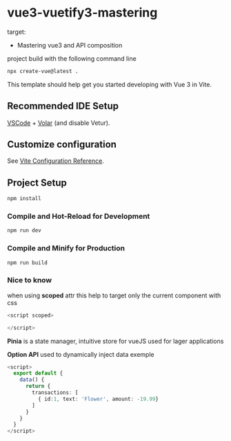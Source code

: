 # vue3-vuetify3-mastering

target:
- Mastering vue3 and API composition

project build with the following command line

```bash
npx create-vue@latest .
```
This template should help get you started developing with Vue 3 in Vite.

## Recommended IDE Setup

[VSCode](https://code.visualstudio.com/) + [Volar](https://marketplace.visualstudio.com/items?itemName=Vue.volar) (and disable Vetur).

## Customize configuration

See [Vite Configuration Reference](https://vitejs.dev/config/).

## Project Setup

```sh
npm install
```

### Compile and Hot-Reload for Development

```sh
npm run dev
```

### Compile and Minify for Production

```sh
npm run build
```


### Nice to know

when using <b>scoped</b> attr this help to target only the current component with css
```ts
<script scoped>

</script>
```
<b>Pinia</b> is a state manager, intuitive store for vueJS used for lager applications

<b>Option API</b> used to dynamically inject data
exemple
```ts
<script>
  export default {
    data() {
      return {
        transactions: [
          { id:1, text: 'Flower', amount: -19.99}
        ]
      }
    }
  }
</script>
```
